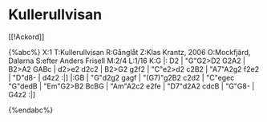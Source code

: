 # Kullerullvisan

[[!Ackord]]

{%abc%}
X:1
T:Kullerullvisan
R:Gånglåt
Z:Klas Krantz, 2006
O:Mockfjärd, Dalarna
S:efter Anders Frisell
M:2/4
L:1/16
K:G
|: D2 | "G"G2>D2 G2A2 | B2>A2 GABc | d2>e2 d2c2 | B2>G2 g2f2 |
"C"e2>d2 c2B2 | "A7"A2g2 f2e2 | "D"d8- | d4z2 :|]
|:GB | "G"d2g2 gagf | "(G7)"g2B2 c2d2 | "C"egec "G"dedB | 
"Em"G2>B2 BcBG | "Am"A2c2 e2fe | "D7"d2A2 cdcB | "G"G8- | G4z2 :|]

{%endabc%}

